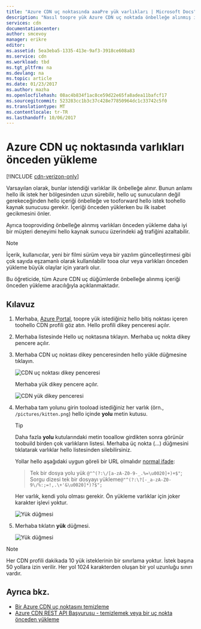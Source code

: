 ```yaml
---
title: "Azure CDN uç noktasında aaaPre yük varlıkları | Microsoft Docs"
description: "Nasıl toopre yük Azure CDN uç noktada önbelleğe alınmış içeriği öğrenin."
services: cdn
documentationcenter: 
author: smcevoy
manager: erikre
editor: 
ms.assetid: 5ea3eba5-1335-413e-9af3-3918ce608a83
ms.service: cdn
ms.workload: tbd
ms.tgt_pltfrm: na
ms.devlang: na
ms.topic: article
ms.date: 01/23/2017
ms.author: mazha
ms.openlocfilehash: 08ac4b834f1ac8ce59d22e65fa8adea11bafcf17
ms.sourcegitcommit: 523283cc1b3c37c428e77850964dc1c33742c5f0
ms.translationtype: MT
ms.contentlocale: tr-TR
ms.lasthandoff: 10/06/2017
---
```

# <a name="pre-load-assets-on-an-azure-cdn-endpoint"></a>Azure CDN uç noktasında varlıkları önceden yükleme
[!INCLUDE [cdn-verizon-only](../../includes/cdn-verizon-only.md)]

Varsayılan olarak, bunlar istendiği varlıklar ilk önbelleğe alınır. Bunun anlamı hello ilk istek her bölgesinden uzun sürebilir, hello uç sunucuların değil gerekeceğinden hello içeriği önbelleğe ve tooforward hello istek toohello kaynak sunucusu gerekir. İçeriği önceden yüklerken bu ilk isabet gecikmesini önler.

Ayrıca tooproviding önbelleğe alınmış varlıkları önceden yükleme daha iyi bir müşteri deneyimi hello kaynak sunucu üzerindeki ağ trafiğini azaltabilir.

> [!NOTE]
> İçerik, kullanıcılar, yeni bir filmi sürüm veya bir yazılım güncelleştirmesi gibi çok sayıda eşzamanlı olarak kullanılabilir tooa olur veya varlıkları önceden yükleme büyük olaylar için yararlı olur.
> 
> 

Bu öğreticide, tüm Azure CDN uç düğümlerde önbelleğe alınmış içeriği önceden yükleme aracılığıyla açıklanmaktadır.

## <a name="walkthrough"></a>Kılavuz
1. Merhaba, [Azure Portal](https://portal.azure.com), toopre yük istediğiniz hello bitiş noktası içeren toohello CDN profili göz atın.  Hello profili dikey penceresi açılır.
2. Merhaba listesinde Hello uç noktasına tıklayın.  Merhaba uç nokta dikey pencere açılır.
3. Merhaba CDN uç noktası dikey penceresinden hello yükle düğmesine tıklayın.
   
    ![CDN uç noktası dikey penceresi](./media/cdn-preload-endpoint/cdn-endpoint-blade.png)
   
    Merhaba yük dikey pencere açılır.
   
    ![CDN yük dikey penceresi](./media/cdn-preload-endpoint/cdn-load-blade.png)
4. Merhaba tam yolunu girin tooload istediğiniz her varlık (örn., `/pictures/kitten.png`) hello içinde **yolu** metin kutusu.
   
   > [!TIP]
   > Daha fazla **yolu** kutularındaki metin tooallow girdikten sonra görünür toobuild birden çok varlıkların listesi.  Merhaba üç nokta (...) düğmesini tıklatarak varlıklar hello listesinden silebilirsiniz.
   > 
   > Yollar hello aşağıdaki uygun göreli bir URL olmalıdır [normal ifade](https://msdn.microsoft.com/library/az24scfc.aspx):  
   > >Tek bir dosya yolu yük `@"^(?:\/[a-zA-Z0-9-_.%=\u0020]+)+$"`;  
   > >Sorgu dizesi tek bir dosyayı yükleme`@"^(?:\?[-_a-zA-Z0-9\/%:;=!,.\+'&\u0020]*)?$";`  
   > 
   > Her varlık, kendi yolu olması gerekir.  Ön yükleme varlıklar için joker karakter işlevi yoktur.
   > 
   > 
   
    ![Yük düğmesi](./media/cdn-preload-endpoint/cdn-load-paths.png)
5. Merhaba tıklatın **yük** düğmesi.
   
    ![Yük düğmesi](./media/cdn-preload-endpoint/cdn-load-button.png)

> [!NOTE]
> Her CDN profili dakikada 10 yük isteklerinin bir sınırlama yoktur. İstek başına 50 yollara izin verilir. Her yol 1024 karakterden oluşan bir yol uzunluğu sınırı vardır.
> 
> 

## <a name="see-also"></a>Ayrıca bkz.
* [Bir Azure CDN uç noktasını temizleme](cdn-purge-endpoint.md)
* [Azure CDN REST API Başvurusu - temizlemek veya bir uç nokta önceden yükleme](https://msdn.microsoft.com/library/mt634451.aspx)

